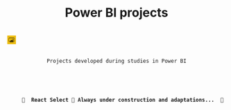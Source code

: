 <h1 align="center">Power BI projects</h1><code>
<code><img height="20" src="https://github.com/LaiseLopes/LaiseLopes/blob/master/social-default-image.png"></code>

<p align="center">Projects developed during studies in Power BI</p>


<h4 align="center"> 
	🚧  React Select 🚀 Always under construction and adaptations...  🚧
</h4>
